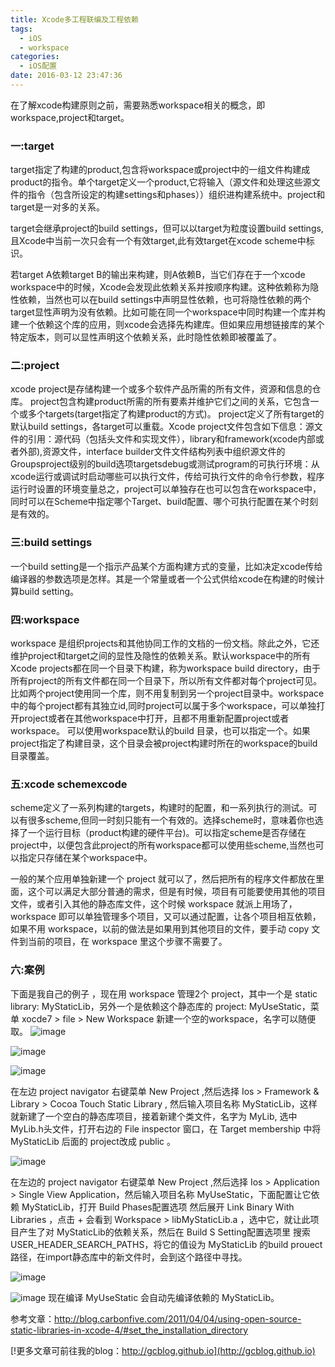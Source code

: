 ```yaml
---
title: Xcode多工程联编及工程依赖
tags:
  - iOS
  - workspace
categories:
  - iOS配置
date: 2016-03-12 23:47:36
---
```



在了解xcode构建原则之前，需要熟悉workspace相关的概念，即workspace,project和target。

### 一:target

target指定了构建的product,包含将workspace或project中的一组文件构建成product的指令。单个target定义一个product,它将输入（源文件和处理这些源文件的指令（包含所设定的构建settings和phases））组织进构建系统中。project和target是一对多的关系。

target会继承project的build settings，但可以以target为粒度设置build settings,且Xcode中当前一次只会有一个有效target,此有效target在xcode scheme中标识。

若target A依赖target B的输出来构建，则A依赖B，当它们存在于一个xcode workspace中的时候，Xcode会发现此依赖关系并按顺序构建。这种依赖称为隐性依赖，当然也可以在build settings中声明显性依赖，也可将隐性依赖的两个target显性声明为没有依赖。比如可能在同一个workspace中同时构建一个库并构建一个依赖这个库的应用，则xcode会选择先构建库。但如果应用想链接库的某个特定版本，则可以显性声明这个依赖关系，此时隐性依赖即被覆盖了。

<!-- more -->

### 二:project

xcode project是存储构建一个或多个软件产品所需的所有文件，资源和信息的仓库。
project包含构建product所需的所有要素并维护它们之间的关系，它包含一个或多个targets(target指定了构建product的方式)。
project定义了所有target的默认build settings，各target可以重载。Xcode project文件包含如下信息：源文件的引用：源代码（包括头文件和实现文件），library和framework(xcode内部或者外部),资源文件，interface builder文件文件结构列表中组织源文件的Groupsproject级别的build选项targetsdebug或测试program的可执行环境：从xcode运行或调试时启动哪些可以执行文件，传给可执行文件的命令行参数，程序运行时设置的环境变量总之，project可以单独存在也可以包含在workspace中，同时可以在Scheme中指定哪个Target、build配置、哪个可执行配置在某个时刻是有效的。

### 三:build settings

一个build setting是一个指示产品某个方面构建方式的变量，比如决定xcode传给编译器的参数选项是怎样。其是一个常量或者一个公式供给xcode在构建的时候计算build setting。

### 四:workspace

workspace 是组织projects和其他协同工作的文档的一份文档。除此之外，它还维护project和target之间的显性及隐性的依赖关系。默认workspace中的所有Xcode projects都在同一个目录下构建，称为workspace build directory，由于所有project的所有文件都在同一个目录下，所以所有文件都对每个project可见。
比如两个project使用同一个库，则不用复制到另一个project目录中。workspace中的每个project都有其独立id,同时project可以属于多个workspace，可以单独打开project或者在其他workspace中打开，且都不用重新配置project或者workspace。
可以使用workspace默认的build 目录，也可以指定一个。如果project指定了构建目录，这个目录会被project构建时所在的workspace的build目录覆盖。

### 五:xcode schemexcode 

scheme定义了一系列构建的targets，构建时的配置，和一系列执行的测试。可以有很多scheme,但同一时刻只能有一个有效的。选择scheme时，意味着你也选择了一个运行目标（product构建的硬件平台)。可以指定scheme是否存储在project中，以便包含此project的所有workspace都可以使用些scheme,当然也可以指定只存储在某个workspace中。

一般的某个应用单独新建一个 project 就可以了，然后把所有的程序文件都放在里面，这个可以满足大部分普通的需求，但是有时候，项目有可能要使用其他的项目文件，或者引入其他的静态库文件，这个时候 workspace 就派上用场了，workspace 即可以单独管理多个项目，又可以通过配置，让各个项目相互依赖，如果不用 workspace，以前的做法是如果用到其他项目的文件，要手动 copy 文件到当前的项目，在 workspace 里这个步骤不需要了。

### 六:案例

下面是我自己的例子 ，现在用 workspace 管理2个 project，其中一个是 static library: MyStaticLib，另外一个是依赖这个静态库的 project:  MyUseStatic，菜单 xocde7 > file > New Workspace 新建一个空的workspace，名字可以随便取。
![image](https://raw.githubusercontent.com/suifengqjn/demoimages/master/XcodeWorkSpace/1.png)

![image](https://raw.githubusercontent.com/suifengqjn/demoimages/master/XcodeWorkSpace/2.png)

![image](https://raw.githubusercontent.com/suifengqjn/demoimages/master/XcodeWorkSpace/3.png)

在左边 project navigator 右键菜单 New Project ,然后选择 Ios > Framework & Library > Cocoa Touch Static Library , 然后输入项目名称 MyStaticLib，这样就新建了一个空白的静态库项目，接着新建个类文件，名字为 MyLib, 选中 MyLib.h头文件，打开右边的 File inspector 窗口，在 Target membership 中将 MyStaticLib 后面的 project改成 public 。

![image](https://raw.githubusercontent.com/suifengqjn/demoimages/master/XcodeWorkSpace/4.png)

在左边的 project navigator 右键菜单 New Project ,然后选择 Ios > Application > Single View Application，然后输入项目名称 MyUseStatic，下面配置让它依赖 MyStaticLib，打开 Build Phases配置选项 然后展开 Link Binary With Libraries ，点击 + 会看到 Workspace > libMyStaticLib.a ，选中它，就让此项目产生了对 MyStaticLib的依赖关系，然后在 Build S Setting配置选项里 搜索 USER_HEADER_SEARCH_PATHS，将它的值设为 MyStaticLib 的build prouect 路径，在import静态库中的新文件时，会到这个路径中寻找。

![image](https://raw.githubusercontent.com/suifengqjn/demoimages/master/XcodeWorkSpace/6.png)

![image](https://raw.githubusercontent.com/suifengqjn/demoimages/master/XcodeWorkSpace/7.png)
现在编译  MyUseStatic 会自动先编译依赖的 MyStaticLib。

参考文章：http://blog.carbonfive.com/2011/04/04/using-open-source-static-libraries-in-xcode-4/#set_the_installation_directory

[!更多文章可前往我的blog：http://gcblog.github.io](http://gcblog.github.io)






